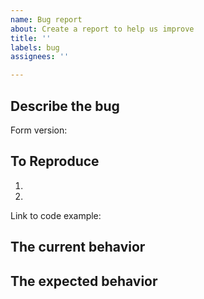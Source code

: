```yaml
---
name: Bug report
about: Create a report to help us improve
title: ''
labels: bug
assignees: ''

---
```


## Describe the bug

<!--
  Please provide a clear and concise description of what the bug is. Include
  screenshots if needed. Please test using the latest version to make sure your issue has not already been fixed.
-->

Form version: 

## To Reproduce

<!--
  Your bug will get fixed much faster if we can run your code and it doesn't
  have dependencies other than DripForm. Issues without reproduction steps or
  code examples may be immediately closed as not actionable.

-->
1.
2. 

Link to code example:

<!--
  Please provide a CodeSandbox (https://codesandbox.io/s/new), a link to a
  repository on GitHub, or provide a minimal code example that reproduces the
  problem. You may provide a screenshot of the application if you think it is
  relevant to your bug report. Here are some tips for providing a minimal
  example: https://stackoverflow.com/help/mcve.
-->

## The current behavior

## The expected behavior
